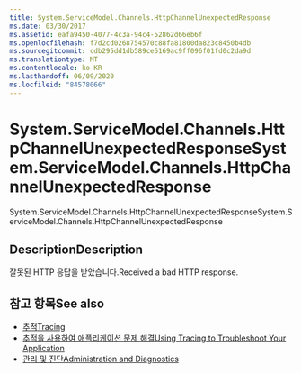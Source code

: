 ```yaml
---
title: System.ServiceModel.Channels.HttpChannelUnexpectedResponse
ms.date: 03/30/2017
ms.assetid: eafa9450-4077-4c3a-94c4-52862d66eb6f
ms.openlocfilehash: f7d2cd0268754570c88fa81800da823c8450b4db
ms.sourcegitcommit: cdb295dd1db589ce5169ac9ff096f01fd0c2da9d
ms.translationtype: MT
ms.contentlocale: ko-KR
ms.lasthandoff: 06/09/2020
ms.locfileid: "84578066"
---
```

# <a name="systemservicemodelchannelshttpchannelunexpectedresponse"></a><span data-ttu-id="d7486-102">System.ServiceModel.Channels.HttpChannelUnexpectedResponse</span><span class="sxs-lookup"><span data-stu-id="d7486-102">System.ServiceModel.Channels.HttpChannelUnexpectedResponse</span></span>
<span data-ttu-id="d7486-103">System.ServiceModel.Channels.HttpChannelUnexpectedResponse</span><span class="sxs-lookup"><span data-stu-id="d7486-103">System.ServiceModel.Channels.HttpChannelUnexpectedResponse</span></span>  
  
## <a name="description"></a><span data-ttu-id="d7486-104">Description</span><span class="sxs-lookup"><span data-stu-id="d7486-104">Description</span></span>  
 <span data-ttu-id="d7486-105">잘못된 HTTP 응답을 받았습니다.</span><span class="sxs-lookup"><span data-stu-id="d7486-105">Received a bad HTTP response.</span></span>  
  
## <a name="see-also"></a><span data-ttu-id="d7486-106">참고 항목</span><span class="sxs-lookup"><span data-stu-id="d7486-106">See also</span></span>

- [<span data-ttu-id="d7486-107">추적</span><span class="sxs-lookup"><span data-stu-id="d7486-107">Tracing</span></span>](index.md)
- [<span data-ttu-id="d7486-108">추적을 사용하여 애플리케이션 문제 해결</span><span class="sxs-lookup"><span data-stu-id="d7486-108">Using Tracing to Troubleshoot Your Application</span></span>](using-tracing-to-troubleshoot-your-application.md)
- [<span data-ttu-id="d7486-109">관리 및 진단</span><span class="sxs-lookup"><span data-stu-id="d7486-109">Administration and Diagnostics</span></span>](../index.md)
